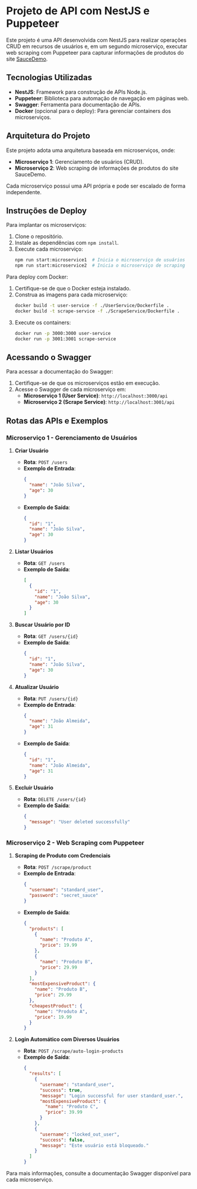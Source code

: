 
# Projeto de API com NestJS e Puppeteer

Este projeto é uma API desenvolvida com NestJS para realizar operações CRUD em recursos de usuários e, em um segundo microserviço, executar web scraping com Puppeteer para capturar informações de produtos do site [SauceDemo](https://www.saucedemo.com/).

## Tecnologias Utilizadas
- **NestJS**: Framework para construção de APIs Node.js.
- **Puppeteer**: Biblioteca para automação de navegação em páginas web.
- **Swagger**: Ferramenta para documentação de APIs.
- **Docker** (opcional para o deploy): Para gerenciar containers dos microserviços.

## Arquitetura do Projeto
Este projeto adota uma arquitetura baseada em microserviços, onde:
- **Microserviço 1**: Gerenciamento de usuários (CRUD).
- **Microserviço 2**: Web scraping de informações de produtos do site SauceDemo.

Cada microserviço possui uma API própria e pode ser escalado de forma independente.

## Instruções de Deploy
Para implantar os microserviços:
1. Clone o repositório.
2. Instale as dependências com `npm install`.
3. Execute cada microserviço:
   ```bash
   npm run start:microservice1  # Inicia o microserviço de usuários
   npm run start:microservice2  # Inicia o microserviço de scraping
   ```

Para deploy com Docker:
1. Certifique-se de que o Docker esteja instalado.
2. Construa as imagens para cada microserviço:
   ```bash
   docker build -t user-service -f ./UserService/Dockerfile .
   docker build -t scrape-service -f ./ScrapeService/Dockerfile .
   ```
3. Execute os containers:
   ```bash
   docker run -p 3000:3000 user-service
   docker run -p 3001:3001 scrape-service
   ```

## Acessando o Swagger
Para acessar a documentação do Swagger:
1. Certifique-se de que os microserviços estão em execução.
2. Acesse o Swagger de cada microserviço em:
   - **Microserviço 1 (User Service)**: `http://localhost:3000/api`
   - **Microserviço 2 (Scrape Service)**: `http://localhost:3001/api`

## Rotas das APIs e Exemplos

### Microserviço 1 - Gerenciamento de Usuários

1. **Criar Usuário**
   - **Rota**: `POST /users`
   - **Exemplo de Entrada**:
     ```json
     {
       "name": "João Silva",
       "age": 30
     }
     ```
   - **Exemplo de Saída**:
     ```json
     {
       "id": "1",
       "name": "João Silva",
       "age": 30
     }
     ```

2. **Listar Usuários**
   - **Rota**: `GET /users`
   - **Exemplo de Saída**:
     ```json
     [
       {
         "id": "1",
         "name": "João Silva",
         "age": 30
       }
     ]
     ```

3. **Buscar Usuário por ID**
   - **Rota**: `GET /users/{id}`
   - **Exemplo de Saída**:
     ```json
     {
       "id": "1",
       "name": "João Silva",
       "age": 30
     }
     ```

4. **Atualizar Usuário**
   - **Rota**: `PUT /users/{id}`
   - **Exemplo de Entrada**:
     ```json
     {
       "name": "João Almeida",
       "age": 31
     }
     ```
   - **Exemplo de Saída**:
     ```json
     {
       "id": "1",
       "name": "João Almeida",
       "age": 31
     }
     ```

5. **Excluir Usuário**
   - **Rota**: `DELETE /users/{id}`
   - **Exemplo de Saída**:
     ```json
     {
       "message": "User deleted successfully"
     }
     ```

### Microserviço 2 - Web Scraping com Puppeteer

1. **Scraping de Produto com Credenciais**
   - **Rota**: `POST /scrape/product`
   - **Exemplo de Entrada**:
     ```json
     {
       "username": "standard_user",
       "password": "secret_sauce"
     }
     ```
   - **Exemplo de Saída**:
     ```json
     {
       "products": [
         {
           "name": "Produto A",
           "price": 19.99
         },
         {
           "name": "Produto B",
           "price": 29.99
         }
       ],
       "mostExpensiveProduct": {
         "name": "Produto B",
         "price": 29.99
       },
       "cheapestProduct": {
         "name": "Produto A",
         "price": 19.99
       }
     }
     ```

2. **Login Automático com Diversos Usuários**
   - **Rota**: `POST /scrape/auto-login-products`
   - **Exemplo de Saída**:
     ```json
     {
       "results": [
         {
           "username": "standard_user",
           "success": true,
           "message": "Login successful for user standard_user.",
           "mostExpensiveProduct": {
             "name": "Produto C",
             "price": 39.99
           }
         },
         {
           "username": "locked_out_user",
           "success": false,
           "message": "Este usuário está bloqueado."
         }
       ]
     }
     ```

Para mais informações, consulte a documentação Swagger disponível para cada microserviço.
